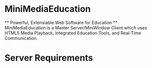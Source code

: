MiniMediaEducation
=============
** Powerful, Extensiable Web Software for Education **
MiniMediaEducation is a Master Server/MiniWindow Client which uses HTML5 
Media Playback, Integrated Education Tools, and Real-Time Communication.
# Server Requirements
